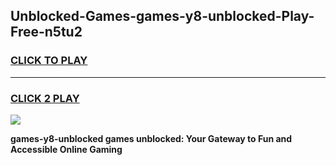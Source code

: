 
## Unblocked-Games-games-y8-unblocked-Play-Free-n5tu2
<h3>
<a href="https://premium76.site?title=games-y8-unblocked&ref=17A">CLICK TO PLAY</a></h3>
<hr>

<h3>
<a href="https://premium76.site?title=games-y8-unblocked&ref=17A">CLICK 2 PLAY</a>
  
</h3>

<a href="https://premium76.site?title=games-y8-unblocked&ref=17A"><img src="https://clearcache.store/games.png"></a>


**games-y8-unblocked games unblocked: Your Gateway to Fun and Accessible Online Gaming**
